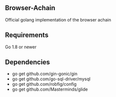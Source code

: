 ## Browser-Achain

Official golang implementation of the browser achain

## Requirements
  Go 1.8 or newer

## Dependencies

 * go get github.com/gin-gonic/gin
 * go get github.com/go-sql-driver/mysql
 * go get github.com/robfig/config
 * go get github.com/Masterminds/glide 



